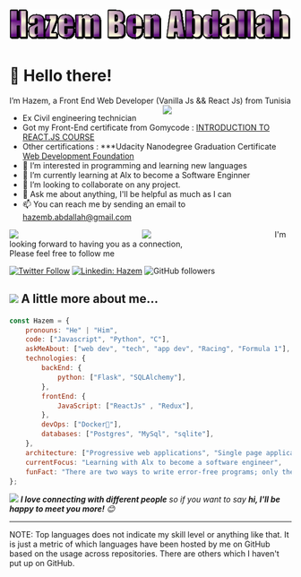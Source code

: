 
<h1 align="center">
<img src="https://github.com/Hazem722/Hazem722/blob/9921f11fd909a489d503a177724410ef8385e913/text.gif" />
</h1>


# 👋 Hello there!
<div>
I’m Hazem, a Front End Web Developer (Vanilla Js && React Js) from Tunisia 	
<img align='right' src="https://media.giphy.com/media/M9gbBd9nbDrOTu1Mqx/giphy.gif" width="230">

- Ex Civil engineering technician
- Got my Front-End certificate from Gomycode : [INTRODUCTION TO REACT.JS COURSE](https://learn.gomycode.co/credentials/43c73c14-eeef-4d29-b66b-8977256b05f1/GYAOARMHSYYSCALOCEDEEEONI-CN-TC-O/00004182#certificate) 
- Other certifications : ***Udacity Nanodegree Graduation Certificate [Web Development Foundation](https://s3-us-west-2.amazonaws.com/udacity-printer/production/certificates/1b8c907b-9797-4bca-b61d-95378901cf51.pdf)
-  👀 I’m interested in programming and learning new languages 
- 🌱 I’m currently learning at Alx to become a Software Enginner 
- 👯 I’m looking to collaborate on any project.
- 💬 Ask me about anything, I'll be helpful as much as I can 
- 📫 You can reach me by sending an email to <br> hazemb.abdallah@gmail.com 
</div>

<div>
<img  align="left" width="47%" src="https://github-readme-stats.vercel.app/api?username=Hazem722&show_icons=true&theme=radical" />
<img  align="left" width="47%" src="https://github-readme-stats.vercel.app/api/top-langs/?username=Hazem722&layout=compact" />
</div>

<div>
I'm looking forward to having you as a connection, <br>Please feel free to follow me


[![Twitter Follow](https://img.shields.io/twitter/follow/HazembAbdallah?label=Follow)](https://twitter.com/intent/follow?screen_name=HazembAbdallah)
[![Linkedin: Hazem](https://img.shields.io/badge/-Hazem-blue?style=flat-square&logo=Linkedin&logoColor=white&link=https://www.linkedin.com/in/hazembenabdallah/)](https://www.linkedin.com/in/hazembenabdallah/)
![GitHub followers](https://img.shields.io/github/followers/Hazem722?label=Follow&style=social)
</div>

<div>
<h2><img src="https://media.giphy.com/media/VgCDAzcKvsR6OM0uWg/giphy.gif" width="50"> A little more about me...  </h2>
</div>

```javascript
const Hazem = {
    pronouns: "He" | "Him",
    code: ["Javascript", "Python", "C"],
    askMeAbout: ["web dev", "tech", "app dev", "Racing", "Formula 1"],
    technologies: {
        backEnd: {
            python: ["Flask", "SQLAlchemy"],
        },
        frontEnd: {
            JavaScript: ["ReactJs" , "Redux"],
        },
        devOps: ["Docker🐳"],
        databases: ["Postgres", "MySql", "sqlite"],
    },
    architecture: ["Progressive web applications", "Single page applications"],
    currentFocus: "Learning with Alx to become a software engineer",
    funFact: "There are two ways to write error-free programs; only the third one works"
};
```


<img src="https://media.giphy.com/media/LnQjpWaON8nhr21vNW/giphy.gif" width="60"> <em><b>I love connecting with different people</b> so if you want to say <b>hi, I'll be happy to meet you more!</b> 😊</em>

---


NOTE: Top languages does not indicate my skill level or anything like that. It is just a metric of which languages have been hosted by me on GitHub based on the usage across repositories. There are others which I haven't put up on GitHub.














